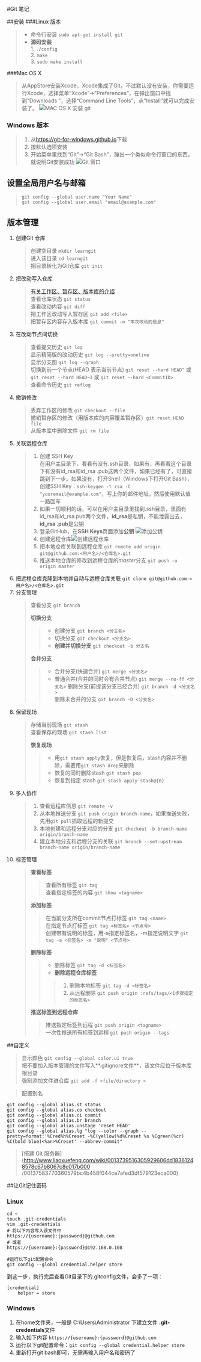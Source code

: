 #Git 笔记

##安装
###Linux 版本
> * 命令行安装 `sudo apt-get install git`
> * **源码安装**<br/>
        1. `./config`<br/>
        2. `make`<br/>
        3. `sudo make install`<br/>

###Mac OS X
> 从AppStore安装Xcode，Xcode集成了Git，不过默认没有安装，你需要运行Xcode，选择菜单“Xcode”->“Preferences”，在弹出窗口中找到“Downloads
”，选择“Command Line Tools”，点“Install”就可以完成安装了。
![MAC OS X 安装 git](http://www.liaoxuefeng.com/files/attachments/001384907061183ba2a452af9de4a8a8640339239bc3e5e000/0)

### Windows 版本
> 1. 从<https://git-for-windows.github.io>下载
> 2. 按默认选项安装
> 3. 开始菜单里找到“Git”->“Git Bash”，蹦出一个类似命令行窗口的东西，就说明Git安装成功
     ![Git 窗口](http://www.liaoxuefeng.com/files/attachments/001384907073134ef6feff559cf4ce3a2c5c588d2831c0a000/0)

## 设置全局用户名与邮箱
> `git config --global user.name "Your Name"`<br>
   `git config --global user.email "email@example.com"`<br/>

## 版本管理
1.  创建Git 仓库
    > 创建空目录 `mkdir learngit`<br/>
      进入该目录 `cd learngit`<br/>
      把目录转化为Git仓库 `git init`<br/>
2.  把改动写入仓库
    > [有关工作区、暂存区、版本库的介绍](http://www.worldhello.net/2010/11/30/2166.html)<br/>
      查看仓库状态 `git status`<br/>
      查看改动内容 `git diff`<br/>
      把工作区改动写入暂存区 `git add <file>`<br/>
      把暂存区内容存入版本库 `git commit -m "本次改动的信息"`<br/>
3.  在改动节点间切换
    > 查看提交历史 `git log`<br/>
      显示精简版的改动历史 `git log --pretty=oneline`<br/>
      显示分支图 `git log --graph`<br/>
      切换到前一个节点(HEAD 表示当前节点) `git reset --hard HEAD^` 或 `git reset --hard HEAD~1` 或 `git reset
--hard <CommitID>`<br/>
      查看命令历史 `git reflog`
4. 撤销修改
    > 丢弃工作区的修改 `git checkout --file`<br/>
       撤销暂存区的修改（用版本库的内容覆盖暂存区）`git reset HEAD file`<br/>
       从版本库中删除文件 `git rm file`<br/>
5. 关联远程仓库
    > 1. 创建 SSH Key<br/>
          在用户主目录下，看看有没有.ssh目录，如果有，再看看这个目录下有没有id_rsa和id_rsa
         .pub这两个文件，如果已经有了，可直接跳到下一步。如果没有，打开Shell（Windows下打开Git Bash），创建SSH Key：`ssh-keygen -t rsa -C
          "youremail@example.com"`，写上你的邮件地址，然后使用默认值一路回车<br/>
    > 2. 如果一切顺利的话，可以在用户主目录里找到.ssh目录，里面有id_rsa和id_rsa.pub两个文件，**id_rsa**是私钥，不能泄露出去，**id_rsa
        .pub**是公钥
    > 3. 登录GitHub，在**SSH Keys**页面添加**公钥**
          ![添加公钥](http://www.liaoxuefeng.com/files/attachments/001384908342205cc1234dfe1b541ff88b90b44b30360da000/0)
    > 4. 创建远程仓库![创建远程仓库](http://www.liaoxuefeng.com/files/attachments/0013849084639042e9b7d8d927140dba47c13e76fe5f0d6000/0)
    > 5. 把本地仓库关联到远程仓库 `git remote add origin git@github.com:<用户名>/<仓库名>.git`
    > 6. 推送本地仓库的修改到远程仓库的*master*分支 `git push -u origin master`
6. 把远程仓库克隆到本地并自动与远程仓库关联 `git clone git@github.com:<用户名>/<仓库名>.git`
7. 分支管理
    > 查看分支 `git branch`<br/>
    >
    > **切换分支**
    > > * 创建分支 `git branch <分支名>`<br/>
    > > * 切换分支 `git checkout <分支名>`<br/>
    > > * **创建并切换分支** `git checkout -b 分支名`
    >
    > **合并分支**
    > > * 合并分支(快速合并) `git merge <分支名>`<br/>
    > > * 普通合并(合并的同时会有合并节点) `git merge --no-ff <分支名>`
        删除分支(前提该分支已经合并) `git branch -d <分支名>`<br/>
        删除未合并的分支 `git branch -D <分支名>`<br/>
8. 保留现场
    > 存储当前现场 `git stash`<br/>
      查看保存的现场 `git stash list`<br/>
    >
    > **恢复现场**
    > > * 用`git stash apply`恢复，但是恢复后，stash内容并不删除，需要用`git stash drop`来删除
    > > * 恢复的同时删除stash `git stash pop`
    > > * 恢复到指定 stash `git stash apply stash@{0}`
9. 多人协作
    > 1. 查看远程库信息 `git remote -v`<br/>
    > 2. 从本地推送分支 `git push origin branch-name`，如果推送失败，先用`git pull`抓取远程的新提交
    > 3. 本地创建和远程分支对应的分支 `git checkout -b branch-name origin/branch-name`
    > 4. 建立本地分支和远程分支的关联 `git branch --set-upstream branch-name origin/branch-name`
10. 标签管理
    >
    > **查看标签**
    > > 查看所有标签 `git tag`<br/>
        查看指定标签的内容 `git show <tagname>`<br/>
    >
    > **添加标签**
    > > 在当前分支所在commit节点打标签 `git tag <name>`<br/>
        在指定节点打标签 `git tag <标签名> <节点号>`<br/>
        创建带有说明的标签，用-a指定标签名，-m指定说明文字 `git tag -a <标签名> -m "说明" <节点号>`<br/>
    >
    > **删除标签**
    > > * 删除标签 `git tag -d <标签名>`<br/>
    > > * **删除远程仓库标签**<br/>
    > > > 1. 删除本地标签 `git tag -d <标签名>`
    > > > 2. 从远程删除 `git push origin :refs/tags/<1步骤指定的标签名>`
    >
    > **推送标签到远程仓库**
    > > 推送指定标签到远程 `git push origin <tagname>`<br/>
        一次性推送所有标签到远程  `git push origin --tags`<br/>

##自定义
> 显示颜色 `git config --global color.ui true`<br/>
  把不要加入版本管理的文件写入**.gitignore文件**，该文件应位于版本库根目录<br/>
  强制添加文件进仓库 `git add -f <file/directory >`

> 配置别名
```
git config --global alias.st status
git config --global alias.co checkout
git config --global alias.ci commit
git config --global alias.br branch
git config --global alias.unstage 'reset HEAD'
git config --global alias.lg "log --color --graph --pretty=format:'%Cred%h%Creset -%C(yellow)%d%Creset %s %Cgreen(%cr) %C(bold blue)<%an>%Creset' --abbrev-commit"
```

> [搭建 Git 服务器](http://www.liaoxuefeng.com/wiki/0013739516305929606dd18361248578c67b8067c8c017b000
/00137583770360579bc4b458f044ce7afed3df579123eca000)

##让Git记住密码

### Linux
```
cd ~
touch .git-credentials
vim .git-credentials
# 将以下内容写入该文件中
https://{username}:{password}@github.com
# 或者
https://{username}:{password}@192.168.0.108

#运行以下git配置命令
git config --global credential.helper store
```
到这一步，执行完后查看Git目录下的.gitconfig文件，会多了一项：
```
[credential]
    helper = store
```
### Windows
1. 在home文件夹，一般是 C:\Users\Administrator 下建立文件 **.git-credentials**文件
2. 输入如下内容 `https://{username}:{password}@github.com`
3. 运行以下git配置命令：`git config --global credential.helper store`
4. 重新打开git bash即可，无需再输入用户名和密码了
